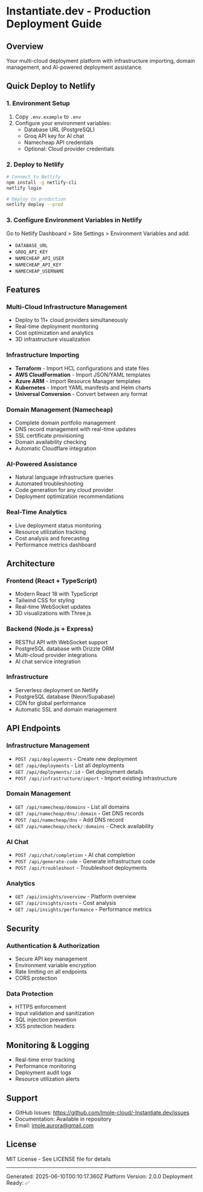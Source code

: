# Instantiate.dev - Production Deployment Guide

## Overview
Your multi-cloud deployment platform with infrastructure importing, domain management, and AI-powered deployment assistance.

## Quick Deploy to Netlify

### 1. Environment Setup
1. Copy `.env.example` to `.env`
2. Configure your environment variables:
   - Database URL (PostgreSQL)
   - Groq API key for AI chat
   - Namecheap API credentials
   - Optional: Cloud provider credentials

### 2. Deploy to Netlify
```bash
# Connect to Netlify
npm install -g netlify-cli
netlify login

# Deploy to production
netlify deploy --prod
```

### 3. Configure Environment Variables in Netlify
Go to Netlify Dashboard > Site Settings > Environment Variables and add:
- `DATABASE_URL`
- `GROQ_API_KEY`
- `NAMECHEAP_API_USER`
- `NAMECHEAP_API_KEY`
- `NAMECHEAP_USERNAME`

## Features

### Multi-Cloud Infrastructure Management
- Deploy to 11+ cloud providers simultaneously
- Real-time deployment monitoring
- Cost optimization and analytics
- 3D infrastructure visualization

### Infrastructure Importing
- **Terraform** - Import HCL configurations and state files
- **AWS CloudFormation** - Import JSON/YAML templates
- **Azure ARM** - Import Resource Manager templates
- **Kubernetes** - Import YAML manifests and Helm charts
- **Universal Conversion** - Convert between any format

### Domain Management (Namecheap)
- Complete domain portfolio management
- DNS record management with real-time updates
- SSL certificate provisioning
- Domain availability checking
- Automatic Cloudflare integration

### AI-Powered Assistance
- Natural language infrastructure queries
- Automated troubleshooting
- Code generation for any cloud provider
- Deployment optimization recommendations

### Real-Time Analytics
- Live deployment status monitoring
- Resource utilization tracking
- Cost analysis and forecasting
- Performance metrics dashboard

## Architecture

### Frontend (React + TypeScript)
- Modern React 18 with TypeScript
- Tailwind CSS for styling
- Real-time WebSocket updates
- 3D visualizations with Three.js

### Backend (Node.js + Express)
- RESTful API with WebSocket support
- PostgreSQL database with Drizzle ORM
- Multi-cloud provider integrations
- AI chat service integration

### Infrastructure
- Serverless deployment on Netlify
- PostgreSQL database (Neon/Supabase)
- CDN for global performance
- Automatic SSL and domain management

## API Endpoints

### Infrastructure Management
- `POST /api/deployments` - Create new deployment
- `GET /api/deployments` - List all deployments
- `GET /api/deployments/:id` - Get deployment details
- `POST /api/infrastructure/import` - Import existing infrastructure

### Domain Management
- `GET /api/namecheap/domains` - List all domains
- `GET /api/namecheap/dns/:domain` - Get DNS records
- `POST /api/namecheap/dns` - Add DNS record
- `GET /api/namecheap/check/:domains` - Check availability

### AI Chat
- `POST /api/chat/completion` - AI chat completion
- `POST /api/generate-code` - Generate infrastructure code
- `POST /api/troubleshoot` - Troubleshoot deployments

### Analytics
- `GET /api/insights/overview` - Platform overview
- `GET /api/insights/costs` - Cost analysis
- `GET /api/insights/performance` - Performance metrics

## Security

### Authentication & Authorization
- Secure API key management
- Environment variable encryption
- Rate limiting on all endpoints
- CORS protection

### Data Protection
- HTTPS enforcement
- Input validation and sanitization
- SQL injection prevention
- XSS protection headers

## Monitoring & Logging
- Real-time error tracking
- Performance monitoring
- Deployment audit logs
- Resource utilization alerts

## Support
- GitHub Issues: https://github.com/Imole-cloud/-Instantiate.dev/issues
- Documentation: Available in repository
- Email: imole.aurora@gmail.com

## License
MIT License - See LICENSE file for details

---

Generated: 2025-06-10T00:10:17.360Z
Platform Version: 2.0.0
Deployment Ready: ✅